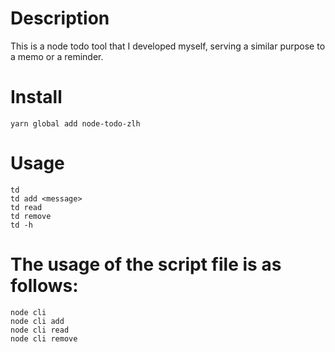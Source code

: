 # Description
This is a node todo tool that I developed myself, serving a similar purpose to a memo or a reminder.

# Install

```
yarn global add node-todo-zlh

```


# Usage

```
td 
td add <message>
td read
td remove
td -h
```


# The usage of the script file is as follows:
```
node cli
node cli add
node cli read
node cli remove
```



